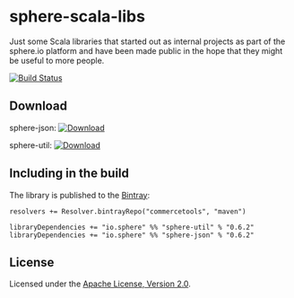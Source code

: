 sphere-scala-libs
=================

Just some Scala libraries that started out as internal projects as part of the sphere.io platform and
have been made public in the hope that they might be useful to more people.

[![Build Status](https://travis-ci.org/sphereio/sphere-scala-libs.png)](https://travis-ci.org/sphereio/sphere-scala-libs)

## Download

sphere-json: [ ![Download](https://api.bintray.com/packages/commercetools/maven/sphere-json/images/download.svg) ](https://bintray.com/commercetools/maven/sphere-json/_latestVersion)

sphere-util: [ ![Download](https://api.bintray.com/packages/commercetools/maven/sphere-util/images/download.svg) ](https://bintray.com/commercetools/maven/sphere-util/_latestVersion)

## Including in the build

The library is published to the [Bintray](https://bintray.com/commercetools/maven):

    resolvers += Resolver.bintrayRepo("commercetools", "maven")
    
    libraryDependencies += "io.sphere" %% "sphere-util" % "0.6.2"
    libraryDependencies += "io.sphere" %% "sphere-json" % "0.6.2"

## License

Licensed under the [Apache License, Version 2.0](http://www.apache.org/licenses/LICENSE-2.0).